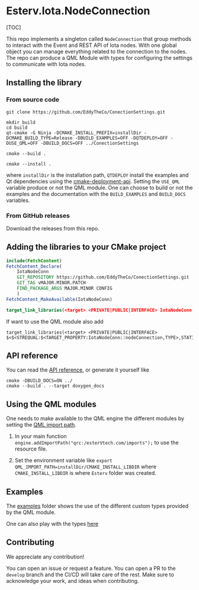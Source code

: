 # Esterv.Iota.NodeConnection 

[TOC]

This repo implements a singleton called `NodeConnection` that group methods to interact with the Event and REST API of Iota nodes.
With one global object you can manage everything related to the connection to the nodes.
The repo can produce a QML Module with types for configuring the settings to communicate with Iota nodes.

## Installing the library 

### From source code
```
git clone https://github.com/EddyTheCo/ConectionSettings.git 

mkdir build
cd build
qt-cmake -G Ninja -DCMAKE_INSTALL_PREFIX=installDir -DCMAKE_BUILD_TYPE=Release -DBUILD_EXAMPLES=OFF -DQTDEPLOY=OFF -DUSE_QML=OFF -DBUILD_DOCS=OFF ../ConectionSettings

cmake --build . 

cmake --install . 
```
where `installDir` is the installation path, `QTDEPLOY` install the examples and Qt dependencies using the 
[cmake-deployment-api](https://www.qt.io/blog/cmake-deployment-api). Setting the `USE_QML` variable produce or not the QML module.
One can choose to build or not the examples and the documentation with the `BUILD_EXAMPLES` and `BUILD_DOCS` variables.

### From GitHub releases
Download the releases from this repo. 

## Adding the libraries to your CMake project 

```CMake
include(FetchContent)
FetchContent_Declare(
	IotaNodeConn	
	GIT_REPOSITORY https://github.com/EddyTheCo/ConectionSettings.git
	GIT_TAG vMAJOR.MINOR.PATCH 
	FIND_PACKAGE_ARGS MAJOR.MINOR CONFIG  
	)
FetchContent_MakeAvailable(IotaNodeConn)

target_link_libraries(<target> <PRIVATE|PUBLIC|INTERFACE> IotaNodeConn::nodeConnection)
```
If want to use the QML module also add
```
target_link_libraries(<target> <PRIVATE|PUBLIC|INTERFACE> $<$<STREQUAL:$<TARGET_PROPERTY:IotaNodeConn::nodeConnection,TYPE>,STATIC_LIBRARY>:IotaNodeConn::nodeConnectionplugin>)

```

## API reference

You can read the [API reference](https://eddytheco.github.io/ConectionSettings/), or generate it yourself like
```
cmake -DBUILD_DOCS=ON ../
cmake --build . --target doxygen_docs
```

## Using the QML modules

One needs to  make available to the QML engine the different modules by setting the [QML import path](https://doc.qt.io/qt-6/qtqml-syntax-imports.html#qml-import-path).

1. In your main function `engine.addImportPath("qrc:/esterVtech.com/imports");` to use the resource file. 

2. Set the environment variable like `export QML_IMPORT_PATH=installDir/CMAKE_INSTALL_LIBDIR`  where `CMAKE_INSTALL_LIBDIR` is where `Esterv` folder was created.

## Examples

The [examples](examples) folder shows the use of the different custom types provided by the QML module.

One can also play with the types [here](https://eddytheco.github.io/qmlonline/?example_url=iotaconnection)


## Contributing

We appreciate any contribution!


You can open an issue or request a feature.
You can open a PR to the `develop` branch and the CI/CD will take care of the rest.
Make sure to acknowledge your work, and ideas when contributing.



